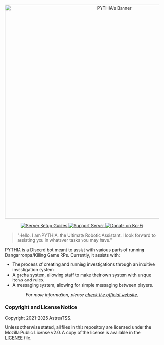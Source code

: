 <p align="center">
  <img src="https://pythia.astrea.cc/assets/pythia_banner.jpg" alt="PYTHIA's Banner" width="700"/>
</p>

<p align="center">
  <a href="https://pythia.astrea.cc/setup">
    <img src="https://img.shields.io/badge/Server_Setup_Guides-Link-874bd1?style=for-the-badge&logo=bookstack&logoColor=874bd1" alt="Server Setup Guides">
  </a>
  <a href="https://discord.gg/NSdetwGjpK">
    <img src="https://img.shields.io/badge/Support%20Server-Link-%235865F2?style=for-the-badge&logo=discord" alt="Support Server">
  </a>
  <a href="https://ko-fi.com/astreatss">
    <img src="https://img.shields.io/badge/Donate_on_Ko--Fi-Link-DEDEDE?style=for-the-badge&logo=ko-fi&logoColor=DEDEDE" alt="Donate on Ko-Fi">
  </a>
</p>

> "Hello. I am PYTHIA, the Ultimate Robotic Assistant. I look forward to assisting you in whatever tasks you may have."

PYTHIA is a Discord bot meant to assist with various parts of running Danganronpa/Killing Game RPs. Currently, it assists with:
- The process of creating and running investigations through an intuitive investigation system
- A gacha system, allowing staff to make their own system with unique items and rules.
- A messaging system, allowing for simple messaging between players.

<p align="center">
  <i>For more information, please <a href="https://pythia.astrea.cc">check the official website.</a></i>
</p>

### Copyright and License Notice

Copyright 2021-2025 AstreaTSS.

Unless otherwise stated, all files in this repository are licensed under the Mozilla Public License v2.0. A copy of the license is available in the [LICENSE](LICENSE) file.
